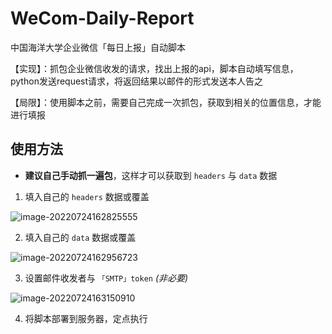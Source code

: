 # WeCom-Daily-Report

中国海洋大学企业微信「每日上报」自动脚本

【实现】：抓包企业微信收发的请求，找出上报的api，脚本自动填写信息，python发送request请求，将返回结果以邮件的形式发送本人告之

【局限】：使用脚本之前，需要自己完成一次抓包，获取到相关的位置信息，才能进行填报

## 使用方法

- **建议自己手动抓一遍包**，这样才可以获取到 `headers` 与 `data` 数据

1. 填入自己的 `headers` 数据或覆盖

![image-20220724162825555](https://expicture.oss-cn-beijing.aliyuncs.com/img/202207241633798.png)

2. 填入自己的 `data` 数据或覆盖

![image-20220724162956723](https://expicture.oss-cn-beijing.aliyuncs.com/img/202207241633828.png)

3. 设置邮件收发者与 `「SMTP」token` *(非必要)*

![image-20220724163150910](https://expicture.oss-cn-beijing.aliyuncs.com/img/202207241633441.png)

4. 将脚本部署到服务器，定点执行

